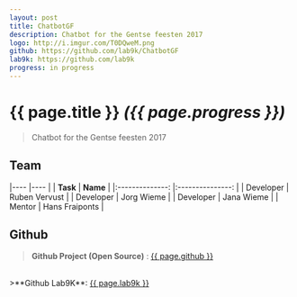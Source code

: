 ```yaml
---
layout: post
title: ChatbotGF
description: Chatbot for the Gentse feesten 2017
logo: http://i.imgur.com/T0DQweM.png
github: https://github.com/lab9k/ChatbotGF
lab9k: https://github.com/lab9k
progress: in progress
---
```


# {{ page.title }} *({{ page.progress }})*

>Chatbot for the Gentse feesten 2017

## Team

|----               |----           |
|    **Task**       |       **Name**        |
|:--------------:   |:---------------:  |
| Developer     |  Ruben Vervust   |
| Developer     | Jorg Wieme   |
| Developer     | Jana Wieme    |
| Mentor        | Hans Fraiponts    |

## Github

>**Github Project (Open Source)** : <a href="{{ page.github }}">{{ page.github }}</a>
<br />
>**Github Lab9K**: <a href="{{ page.lab9k }}">{{ page.lab9k }}</a>
